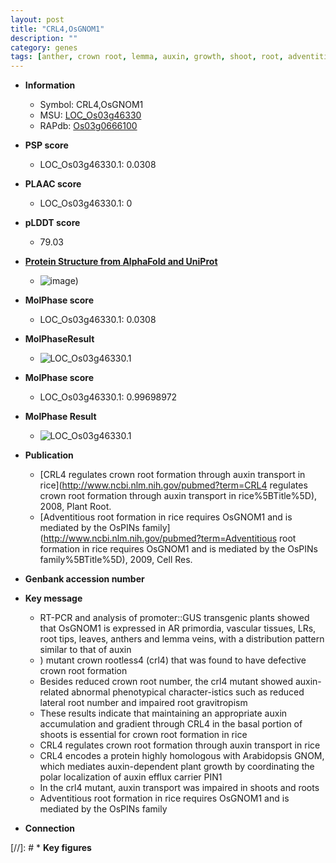 ```yaml
---
layout: post
title: "CRL4,OsGNOM1"
description: ""
category: genes
tags: [anther, crown root, lemma, auxin, growth, shoot, root, adventitious root, lateral root, crown]
---
```


* **Information**  
    + Symbol: CRL4,OsGNOM1  
    + MSU: [LOC_Os03g46330](http://rice.plantbiology.msu.edu/cgi-bin/ORF_infopage.cgi?orf=LOC_Os03g46330)  
    + RAPdb: [Os03g0666100](http://rapdb.dna.affrc.go.jp/viewer/gbrowse_details/irgsp1?name=Os03g0666100)  

* **PSP score**  
    + LOC_Os03g46330.1: 0.0308 

* **PLAAC score**  
    + LOC_Os03g46330.1: 0 

* **pLDDT score**
    + 79.03

* **[Protein Structure from AlphaFold and UniProt](https://www.uniprot.org/uniprotkb/Q75H95/entry#structure)**
    + ![image](https://ricepsp.github.io/images/Q7/AF-Q75H95-F1.png))

* **MolPhase score**
    + LOC_Os03g46330.1: 0.0308

* **MolPhaseResult**
    + ![LOC_Os03g46330.1](https://ricepsp.github.io/pictures/LOC_Os03g/LOC_Os03g46330.1.png)

* **MolPhase score**
    + LOC_Os03g46330.1: 0.99698972

* **MolPhase Result**
    + ![LOC_Os03g46330.1](https://304243504.github.io/Pictures/LOC_Os03g/LOC_Os03g46330.1.png)

* **Publication**  
    + [CRL4 regulates crown root formation through auxin transport in rice](http://www.ncbi.nlm.nih.gov/pubmed?term=CRL4 regulates crown root formation through auxin transport in rice%5BTitle%5D), 2008, Plant Root.
    + [Adventitious root formation in rice requires OsGNOM1 and is mediated by the OsPINs family](http://www.ncbi.nlm.nih.gov/pubmed?term=Adventitious root formation in rice requires OsGNOM1 and is mediated by the OsPINs family%5BTitle%5D), 2009, Cell Res.

* **Genbank accession number**  

* **Key message**  
    + RT-PCR and analysis of promoter::GUS transgenic plants showed that OsGNOM1 is expressed in AR primordia, vascular tissues, LRs, root tips, leaves, anthers and lemma veins, with a distribution pattern similar to that of auxin
    + ) mutant crown rootless4 (crl4) that was found to have defective crown root formation
    + Besides reduced crown root number, the crl4 mutant showed auxin-related abnormal phenotypical character-istics such as reduced lateral root number and impaired root gravitropism
    + These results indicate that maintaining an appropriate auxin accumulation and gradient through CRL4 in the basal portion of shoots is essential for crown root formation in rice
    + CRL4 regulates crown root formation through auxin transport in rice
    + CRL4 encodes a protein highly homologous with Arabidopsis GNOM, which mediates auxin-dependent plant growth by coordinating the polar localization of auxin efflux carrier PIN1
    + In the crl4 mutant, auxin transport was impaired in shoots and roots
    + Adventitious root formation in rice requires OsGNOM1 and is mediated by the OsPINs family

* **Connection**  

[//]: # * **Key figures**  


